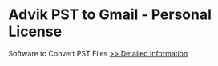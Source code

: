 # Advik PST to Gmail - Personal License
Software to Convert PST Files
[>> Detailed information](https://secure.shareit.com/shareit/product.html?productid=300806632&affiliateid=200057808)